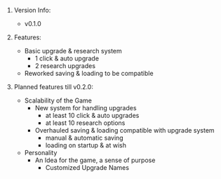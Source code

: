 1. Version Info:
    - v0.1.0

2. Features:
    - Basic upgrade & research system
        - 1 click & auto upgrade
        - 2 research upgrades
    - Reworked saving & loading to be compatible

3. Planned features till v0.2.0:
    - Scalability of the Game
        - New system for handling upgrades
            - at least 10 click & auto upgrades
            - at least 10 research options
        - Overhauled saving & loading compatible with upgrade system
            - manual & automatic saving
            - loading on startup & at wish
    - Personality
        - An Idea for the game, a sense of purpose
            - Customized Upgrade Names